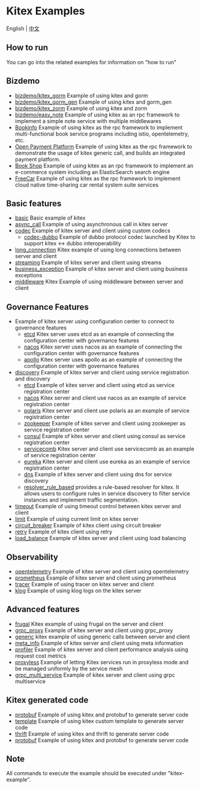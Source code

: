 # Kitex Examples

English | [中文](README_CN.md)

## How to run

You can go into the related examples for information on "how to run"

## Bizdemo
- [bizdemo/kitex_gorm](bizdemo/kitex_gorm) Example of using kitex and gorm
- [bizdemo/kitex_gorm_gen](bizdemo/kitex_gorm_gen) Example of using kitex and gorm_gen
- [bizdemo/kitex_zorm](bizdemo/kitex_zorm) Example of using kitex and zorm
- [bizdemo/easy_note](bizdemo/easy_note) Example of using kitex as an rpc framework to implement a simple note service with multiple middlewares
- [Bookinfo](https://github.com/cloudwego/biz-demo/tree/main/bookinfo) Example of using kitex as the rpc framework to implement multi-functional book service programs including istio, opentelemetry, etc.
- [Open Payment Platform](https://github.com/cloudwego/biz-demo/tree/main/open-payment-platform) Example of using kitex as the rpc framework to demonstrate the usage of kitex generic call, and builds an integrated payment platform.
- [Book Shop](https://github.com/cloudwego/biz-demo/tree/main/book-shop) Example of using kitex as an rpc framework to implement an e-commerce system including an ElasticSearch search engine
- [FreeCar](https://github.com/CyanAsterisk/FreeCar) Example of using kitex as the rpc framework to implement cloud native time-sharing car rental system suite services

## Basic features
- [basic](basic) Basic example of kitex
- [async_call](async_call) Example of using asynchronous call in kitex server
- [codec](codec) Example of kitex server and client using custom codecs
    - [codec-dubbo](https://github.com/kitex-contrib/codec-dubbo/tree/main/samples/helloworld) Example of dubbo protocol codec launched by Kitex to support kitex <-> dubbo interoperability
- [long_connection](longconnection) Kitex example of using long connections between server and client
- [streaming](streaming) Example of kitex server and client using streams
- [business_exception](business_exception) Example of kitex server and client using business exceptions
- [middleware](middleware) Kitex Example of using middleware between server and client

## Governance Features
- Example of kitex server using configuration center to connect to governance features
    - [etcd](https://github.com/kitex-contrib/config-etcd/tree/main/example) Kitex server uses etcd as an example of connecting the configuration center with governance features
    - [nacos](https://github.com/kitex-contrib/config-nacos/tree/main/example) Kitex server uses nacos as an example of connecting the configuration center with governance features
    - [apollo](https://github.com/kitex-contrib/config-apollo/tree/main/example) Kitex server uses apollo as an example of connecting the configuration center with governance features
- [discovery](discovery) Example of kitex server and client using service registration and discovery
    - [etcd](https://github.com/kitex-contrib/registry-etcd/tree/main/example) Example of kitex server and client using etcd as service registration center
    - [nacos](https://github.com/kitex-contrib/registry-nacos/tree/main/example) Kitex server and client use nacos as an example of service registration center
    - [polaris](https://github.com/kitex-contrib/registry-polaris/tree/main/example) Kitex server and client use polaris as an example of service registration center
    - [zookeeper](https://github.com/kitex-contrib/registry-zookeeper) Example of kitex server and client using zookeeper as service registration center
    - [consul](https://github.com/kitex-contrib/registry-consul/tree/main/example) Example of kitex server and client using consul as service registration center
    - [servicecomb](https://github.com/kitex-contrib/registry-servicecomb/tree/main/example) Kitex server and client use servicecomb as an example of service registration center
    - [eureka](https://github.com/kitex-contrib/registry-eureka/tree/main/example) Kitex server and client use eureka as an example of service registration center
    - [dns](https://github.com/kitex-contrib/resolver-dns) Example of kitex server and client using dns for service discovery
    - [resolver_rule_based](https://github.com/kitex-contrib/resolver-rule-based/tree/main/demo) provides a rule-based resolver for kitex. It allows users to configure rules in service discovery to filter service instances and implement traffic segmentation.
- [timeout](governance/timeout) Example of using timeout control between kitex server and client
- [limit](governance/limit) Example of using current limit on kitex server
- [circuit_breaker](governance/circuitbreak) Example of kitex client using circuit breaker
- [retry](governance/retry) Example of kitex client using retry
- [load_balance](loadbalancer) Example of kitex server and client using load balancing

## Observability
- [opentelemetry](opentelemetry) Example of kitex server and client using opentelemetry
- [prometheus](prometheus) Example of kitex server and client using prometheus
- [tracer](tracer) Example of using tracer on kitex server and client
- [klog](klog) Example of using klog logs on the kitex server

## Advanced features
- [frugal](frugal) Kitex example of using frugal on the server and client
- [grpc_proxy](grpcproxy) Example of kitex server and client using grpc_proxy
- [generic](generic) kitex example of using generic calls between server and client
- [meta_info](metainfo) Example of kitex server and client using meta information
- [profiler](profiler) Example of kitex server and client performance analysis using request cost metrics
- [proxyless](proxyless) Example of letting Kitex services run in proxyless mode and be managed uniformly by the service mesh
- [grpc_multi_service](grpc_multi_service) Example of kitex server and client using grpc multiservice


## Kitex generated code
- [protobuf](kitex/protobuf) Example of using kitex and protobuf to generate server code
- [template](kitex/template) Example of using kitex custom template to generate server code
- [thrift](kitex/thrift) Example of using kitex and thrift to generate server code
- [protobuf](kitex/protobuf) Example of using kitex and protobuf to generate server code

## Note

All commands to execute the example should be executed under "kitex-example".